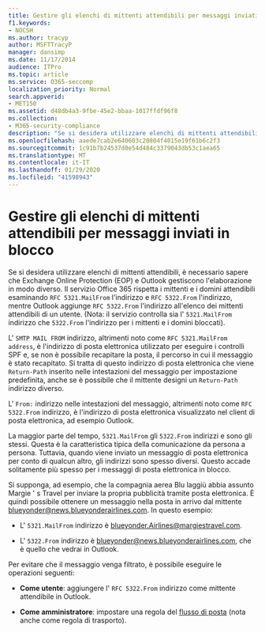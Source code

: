 ```yaml
---
title: Gestire gli elenchi di mittenti attendibili per messaggi inviati in blocco
f1.keywords:
- NOCSH
ms.author: tracyp
author: MSFTTracyP
manager: dansimp
ms.date: 11/17/2014
audience: ITPro
ms.topic: article
ms.service: O365-seccomp
localization_priority: Normal
search.appverid:
- MET150
ms.assetid: d48db4a3-9fbe-45e2-bbaa-1017ffdf96f8
ms.collection:
- M365-security-compliance
description: "Se si desidera utilizzare elenchi di mittenti attendibili, è necessario sapere che Exchange Online Protection (EOP) e Outlook gestiscono l'elaborazione in modo diverso. Il servizio rispetta i mittenti e i domini attendibili esaminando l'indirizzo RFC 5321. MailFrom e l'indirizzo RFC 5322. from, mentre Outlook aggiunge l'indirizzo RFC 5322. from all'elenco dei mittenti attendibili di un utente. Nota: il servizio controlla sia l'indirizzo 5321. MailFrom sia l'indirizzo 5322. from per i mittenti e i domini bloccati."
ms.openlocfilehash: aaede7cab2e640603c20804f4015e19f61b6c2f3
ms.sourcegitcommit: 1c91b7b24537d0e54d484c3379043db53c1aea65
ms.translationtype: MT
ms.contentlocale: it-IT
ms.lasthandoff: 01/29/2020
ms.locfileid: "41598943"
---
```

# <a name="manage-safe-sender-lists-for-bulk-mailers"></a>Gestire gli elenchi di mittenti attendibili per messaggi inviati in blocco

Se si desidera utilizzare elenchi di mittenti attendibili, è necessario sapere che Exchange Online Protection (EOP) e Outlook gestiscono l'elaborazione in modo diverso. Il servizio Office 365 rispetta i mittenti e i domini attendibili esaminando `RFC 5321.MailFrom` l'indirizzo e `RFC 5322.From` l'indirizzo, mentre Outlook aggiunge `RFC 5322.From` l'indirizzo all'elenco dei mittenti attendibili di un utente. (Nota: il servizio controlla sia l' `5321.MailFrom` indirizzo che `5322.From` l'indirizzo per i mittenti e i domini bloccati).

L' `SMTP MAIL FROM` indirizzo, altrimenti noto come `RFC 5321.MailFrom address`, è l'indirizzo di posta elettronica utilizzato per eseguire i controlli SPF e, se non è possibile recapitare la posta, il percorso in cui il messaggio è stato recapitato. Si tratta di questo indirizzo di posta elettronica che viene `Return-Path` inserito nelle intestazioni del messaggio per impostazione predefinita, anche se è possibile che il mittente designi un `Return-Path` indirizzo diverso.

L' `From:` indirizzo nelle intestazioni del messaggio, altrimenti noto come `RFC 5322.From` indirizzo, è l'indirizzo di posta elettronica visualizzato nel client di posta elettronica, ad esempio Outlook.

La maggior parte del tempo, `5321.MailFrom` gli `5322.From` indirizzi e sono gli stessi. Questa è la caratteristica tipica della comunicazione da persona a persona. Tuttavia, quando viene inviato un messaggio di posta elettronica per conto di qualcun altro, gli indirizzi sono spesso diversi. Questo accade solitamente più spesso per i messaggi di posta elettronica in blocco.

Si supponga, ad esempio, che la compagnia aerea Blu laggiù abbia assunto Margie ' s Travel per inviare la propria pubblicità tramite posta elettronica. È quindi possibile ottenere un messaggio nella posta in arrivo dal mittente blueyonder@news.blueyonderairlines.com. In questo esempio:

- L' `5321.MailFrom` indirizzo è blueyonder.Airlines@margiestravel.com.

- L' `5322.From` indirizzo è blueyonder@news.blueyonderairlines.com, che è quello che vedrai in Outlook.

Per evitare che il messaggio venga filtrato, è possibile eseguire le operazioni seguenti:

- **Come utente**: aggiungere l' `RFC 5322.From` indirizzo come mittente attendibile in Outlook.

- **Come amministratore**: impostare una regola del [flusso di posta](anti-spam-protection.md#beyond-the-basics-more-ways-to-prevent-spam-in-office-365) (nota anche come regola di trasporto).
